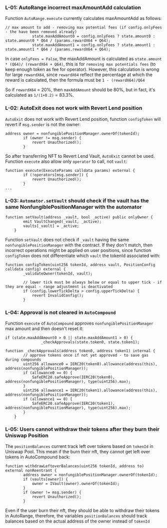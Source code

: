 ### L-01: AutoRange incorrect maxAmountAdd calculation
Function `AutoRange.execute` currently calculates maxAmountAdd as follows:
```solidity
// max amount to add - removing max potential fees (if config.onlyFees - the have been removed already)
            state.maxAddAmount0 = config.onlyFees ? state.amount0 : state.amount0 * Q64 / (params.rewardX64 + Q64);
            state.maxAddAmount1 = config.onlyFees ? state.amount1 : state.amount1 * Q64 / (params.rewardX64 + Q64);
```
In case `onlyFees = False`, the maxAddAmount is calculated as `state.amount * (Q64)/ (rewardX64 + Q64)`, this is for `removing max potentials fees` (to keep enough token as fee for operator). However, this calculation is wrong for large `rewardX64`, since `rewardX64` reflect the percentage at which the reward is calculated, then the formula must be `1 - (rewardX64)/Q64`

So if `rewardX64` = 20%, then `maxAddAmount` should be 80%, but in fact, it's calculated as  `1/(1+0.2)` = 83.3%.

### L-02: AutoExit does not work with Revert Lend position
`AutoExit` does not work with Revert Lend position, function `configToken` will revert if `msg.sender` is not the owner:
```solidity
address owner = nonfungiblePositionManager.ownerOf(tokenId);
        if (owner != msg.sender) {
            revert Unauthorized();
        }
```
So after transferring NFT to Revert Lend Vault, `AutoExit` cannot be used.
Function `execute` also allow only `operator` to call, not `vault`:
```solidity
function execute(ExecuteParams calldata params) external {
        if (!operators[msg.sender]) {
            revert Unauthorized();
        }
...
``` 


### L-03: `Automator.setVault` should check if the vault has the same NonfungiblePositionManager with the automator
```solidity
function setVault(address _vault, bool _active) public onlyOwner {
        emit VaultChanged(_vault, _active);
        vaults[_vault] = _active;
    }
```
Function `setVault` does not check if `_vault` having the same `nonfungiblePositionManager` with the contract.
If they don't match, then incorrect operations might be applied on user positions, since function `configToken` does not differentiate which `vault` the tokenId associated with:
```solidity
function configToken(uint256 tokenId, address vault, PositionConfig calldata config) external {
        _validateOwner(tokenId, vault);

        // lower tick must be always below or equal to upper tick - if they are equal - range adjustment is deactivated
        if (config.lowerTickDelta > config.upperTickDelta) {
            revert InvalidConfig();
        }
```

### L-04: Approval is not cleared in `AutoCompound`
Function `execute` of `AutoCompound` approves `nonfungiblePositionManager` max amount and then doesn't reset it:
```
if (state.maxAddAmount0 > 0 || state.maxAddAmount1 > 0) {
                _checkApprovals(state.token0, state.token1);

function _checkApprovals(address token0, address token1) internal {
        // approve tokens once if not yet approved - to save gas during compounds
        uint256 allowance0 = IERC20(token0).allowance(address(this), address(nonfungiblePositionManager));
        if (allowance0 == 0) {
            SafeERC20.safeApprove(IERC20(token0), address(nonfungiblePositionManager), type(uint256).max);
        }
        uint256 allowance1 = IERC20(token1).allowance(address(this), address(nonfungiblePositionManager));
        if (allowance1 == 0) {
            SafeERC20.safeApprove(IERC20(token1), address(nonfungiblePositionManager), type(uint256).max);
        }
    }
```
### L-05: Users cannot withdraw their tokens after they burn their Uniswap Position
The `positionBalances` current track left over tokens based on `tokenId` in Uniswap Pool. This mean if the burn their nft, they cannot get left over tokens in AutoCompound back:
```solidity
function withdrawLeftoverBalances(uint256 tokenId, address to) external nonReentrant {
        address owner = nonfungiblePositionManager.ownerOf(tokenId);
        if (vaults[owner]) {
            owner = IVault(owner).ownerOf(tokenId);
        }
        if (owner != msg.sender) {
            revert Unauthorized();
        }
```
Even if the user burn their nft, they should be able to withdraw their tokens in AutoRange, therefore, the variables `positionBalances` should track balances based on the actual address of the owner instead of `tokenId`